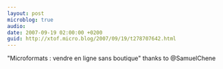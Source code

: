 ```yaml
---
layout: post
microblog: true
audio: 
date: 2007-09-19 02:00:00 +0200
guid: http://xtof.micro.blog/2007/09/19/t278707642.html
---
```

"Microformats : vendre en ligne sans boutique" thanks to @SamuelChene
